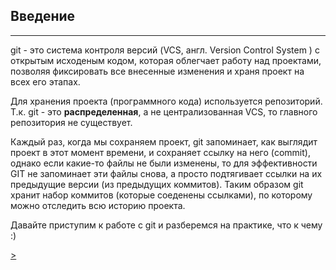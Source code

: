 ## Введение
___
git - это система контроля версий (VCS, англ. Version Control System ) с открытым исходеным кодом, которая облегчает работу над проектами, позволяя фиксировать все внесенные изменения и храня проект на всех его этапах.

Для хранения проекта (программного кода) используется репозиторий. Т.к. git - это **распределенная**, а не централизованная VCS, то главного репозитория не существует.

Каждый раз, когда мы сохраняем проект, git запоминает, как выглядит проект в этот момент времени, и сохраняет ссылку на него (commit), однако если какие-то файлы не были изменены, то для эффективности GIT не запоминает эти файлы снова, а просто подтягивает ссылки на их предыдущие версии (из предыдущих коммитов). Таким образом git хранит набор коммитов (которые соеденены ссылками), по которому можно отследить всю историю проекта.

Давайте приступим к работе с git и разберемся на практике, что к чему :)

[>](beginning.md)
